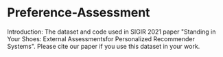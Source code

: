 # Preference-Assessment

Introduction: The dataset and code used in SIGIR 2021 paper "Standing in Your Shoes: External Assessmentsfor Personalized Recommender Systems". Please cite our paper if you use this dataset in your work.

